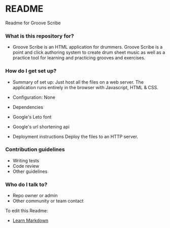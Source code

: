 # README #

Readme for Groove Scribe

### What is this repository for? ###

* Groove Scribe is an HTML application for drummers.    Groove Scribe is a point and click authoring system to create drum sheet music as well as a practice tool for learning and practicing grooves and exercises.

### How do I get set up? ###

* Summary of set up:  Just host all the files on a web server.   The application runs entirely in the browser with Javascript, HTML & CSS.

* Configuration: None

* Dependencies
 * Google's Leto font
 * Google's url shortening api

* Deployment instructions
Deploy the files to an HTTP server.

### Contribution guidelines ###

* Writing tests
* Code review
* Other guidelines

### Who do I talk to? ###

* Repo owner or admin
* Other community or team contact

To edit this Readme:
* [Learn Markdown](https://bitbucket.org/tutorials/markdowndemo)